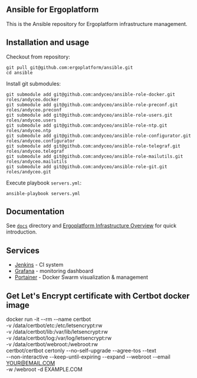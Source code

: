## Ansible for Ergoplatform

This is the Ansible repository for Ergoplatform infrastructure management.


## Installation and usage

Checkout from repository:

    git pull git@github.com:ergoplatform/ansible.git
    cd ansible

Install git submodules:

    git submodule add git@github.com:andyceo/ansible-role-docker.git roles/andyceo.docker
    git submodule add git@github.com:andyceo/ansible-role-preconf.git roles/andyceo.preconf
    git submodule add git@github.com:andyceo/ansible-role-users.git roles/andyceo.users
    git submodule add git@github.com:andyceo/ansible-role-ntp.git roles/andyceo.ntp
    git submodule add git@github.com:andyceo/ansible-role-configurator.git roles/andyceo.configurator
    git submodule add git@github.com:andyceo/ansible-role-telegraf.git roles/andyceo.telegraf
    git submodule add git@github.com:andyceo/ansible-role-mailutils.git roles/andyceo.mailutils
    git submodule add git@github.com:andyceo/ansible-role-git.git roles/andyceo.git

Execute playbook `servers.yml`:

    ansible-playbook servers.yml


## Documentation

See [`docs`](docs) directory and [Ergoplatform Infrastructure Overview](docs/Infrastructure-Overview.md) for quick introduction.


## Services

- [Jenkins](https://jenkins.ergoplatform.com/) - CI system
- [Grafana](https://grafana.ergoplatform.com/) - monitoring dashboard
- [Portainer](https://portainer.ergoplatform.com/) - Docker Swarm visualization & management


## Get Let's Encrypt certificate with Certbot docker image

docker run -it --rm --name certbot \
      -v /data/certbot/etc:/etc/letsencrypt:rw \
      -v /data/certbot/lib:/var/lib/letsencrypt:rw \
      -v /data/certbot/log:/var/log/letsencrypt:rw \
      -v /data/certbot/webroot:/webroot:rw \
            certbot/certbot certonly --no-self-upgrade --agree-tos --text \
                --non-interactive --keep-until-expiring --expand --webroot --email YOUR@EMAIL.COM \
                -w /webroot -d EXAMPLE.COM
